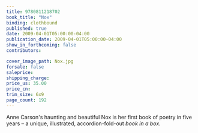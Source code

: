 ```yaml
---
title: 9780811218702
book_title: "Nox"
binding: clothbound
published: true
date: 2009-04-01T05:00:00-04:00
publication_date: 2009-04-01T05:00:00-04:00
show_in_forthcoming: false
contributors:

cover_image_path: Nox.jpg
forsale: false
saleprice:
shipping_charge:
price_us: 35.00
price_cn:
trim_size: 6x9
page_count: 192
---
```

Anne Carson's haunting and beautiful Nox is her first book of poetry in five years – a unique, illustrated, accordion-fold-out _book in a box._


